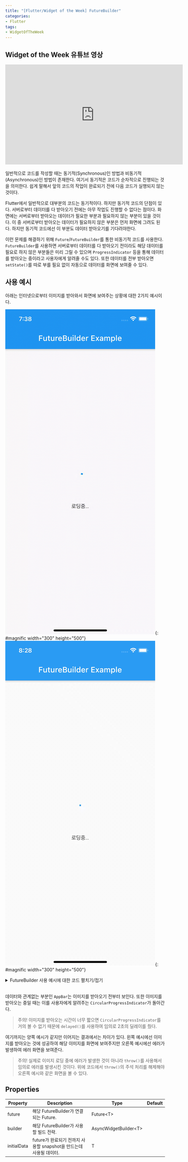 ```yaml
---
title: "[Flutter/Widget of the Week] FutureBuilder"
categories:
- Flutter
tags:
- WidgetOfTheWeek
---
```


## Widget of the Week 유튜브 영상

<iframe width="560" height="315" src="https://www.youtube.com/embed/ek8ZPdWj4Qo?cc_load_policy=1" frameborder="0" allowfullscreen></iframe>

<br>

일반적으로 코드를 작성할 때는 동기적(Synchronous)인 방법과 비동기적(Asynchronous)인 방법이 존재한다. 여기서 동기적은 코드가 순차적으로 진행되는 것을 의미한다. 쉽게 말해서 앞의 코드의 작업이 완료되기 전에 다음 코드가 실행되지 않는 것이다.

Flutter에서 일반적으로 대부분의 코드는 동기적이다. 하지만 동기적 코드의 단점이 있다. 서버로부터 데이터를 다 받아오기 전에는 아무 작업도 진행할 수 없다는 점이다. 화면에는 서버로부터 받아오는 데이터가 필요한 부분과 필요하지 않는 부분이 있을 것이다. 이 중 서버로부터 받아오는 데이터가 필요하지 않은 부분은 먼저 화면에 그려도 된다. 하지만 동기적 코드에선 이 부분도 데이터 받아오기를 기다려야한다.

이런 문제를 해결하기 위해 `Future`/`FutureBuilder`를 통한 비동기적 코드를 사용한다. `FutureBuilder`를 사용하면 서버로부터 데이터를 다 받아오기 전이라도 해당 데이터를 필요로 하지 않은 부분들은 미리 그릴 수 있으며 `ProgressIndicator` 등을 통해 데이터를 받아오는 중이라고 사용자에게 알려줄 수도 있다. 또한 데이터를 전부 받아오면 `setState()`를 따로 부를 필요 없이 자동으로 데이터를 화면에 보여줄 수 있다.

## 사용 예시

아래는 인터넷으로부터 이미지를 받아와서 화면에 보여주는 상황에 대한 2가지 예시이다.

![데이터 받기 성공](/assets/flutter/WidgetOfTheWeek/6.FutureBuilder/Example1.gif){: #magnific width="300" height="500"}
![에러 발생](/assets/flutter/WidgetOfTheWeek/6.FutureBuilder/Example2.gif){: #magnific width="300" height="500"}

<details markdown="1">
  <summary>FutureBuilder 사용 예시에 대한 코드 펼치기/접기</summary>

``` dart
FutureBuilder(
  future: Future<Image>.delayed(
    Duration(seconds: 2),
        () {
      // throw("이미지를 불러올 수 없습니다.");
      return Image.network('https://terry1213.github.io/assets/images/logo.png');
      },
  ),
  builder: (context, snapshot) {
    List<Widget> children;
    if (snapshot.hasData) {
      children = <Widget>[
        Padding(
          padding: EdgeInsets.only(top: 16),
          child: snapshot.data
        )
      ];
    } else if (snapshot.hasError) {
      children = <Widget>[
        Icon(
          Icons.error_outline,
          color: Colors.red,
          size: 60,
        ),
        Padding(
          padding: EdgeInsets.only(top: 16),
          child: Text('에러 발생: ${snapshot.error}'),
        )
      ];
    } else {
      children = <Widget>[
        SizedBox(
          child: CircularProgressIndicator(),
          width: 60,
          height: 60,
        ),
        Padding(
          padding: EdgeInsets.only(top: 16),
          child: Text('로딩중...'),
        )
      ];
    }
    return Center(
      child: Column(
        mainAxisAlignment: MainAxisAlignment.center,
        crossAxisAlignment: CrossAxisAlignment.center,
        children: children,
      ),
    );
  },
),
```

</details>
<br>

데이터와 관계없는 부분인 `AppBar`는 이미지를 받아오기 전부터 보인다. 또한 이미지를 받아오는 중일 때는 이를 사용자에게 알려주는 `CircularProgressIndicator`가 돌아간다.

> 주의! 이미지를 받아오는 시간이 너무 짧으면 `CircularProgressIndicator`를 거의 볼 수 없기 때문에 `delayed()`를 사용하여 임의로 2초의 딜레이를 줬다.

여기까지는 양쪽 예시가 같지만 이어지는 결과에서는 차이가 있다. 왼쪽 예시에선 이미지를 받아오는 것에 성공하여 해당 이미지를 화면에 보여주지만 오른쪽 예시에선 에러가 발생하여 에러 화면을 보여준다.

> 주의! 실제로 이미지 로딩 중에 에러가 발생한 것이 아니라 `throw()`를 사용해서 임의로 에러를 발생시킨 것이다. 위에 코드에서 `throw()`의 주석 처리를 해제해야 오른쪽 예시와 같은 화면을 볼 수 있다.

## Properties

| Property    	| Description 	| Type      	| Default 	|
|-------------	|-------------	|-----------	|---------	|
| future      	| 해당 FutureBuilder가 연결되는 Future.	| Future\<T> 	|         	|
| builder     	| 해당 FutureBuilder가 사용할 빌드 전략.	| AsyncWidgetBuilder\<T>	|         	|
| initialData 	| future가 완료되기 전까지 사용할 snapshot을 만드는데 사용될 데이터.	| T         	|         	|
